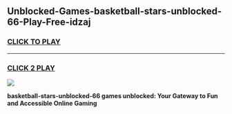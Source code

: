 
## Unblocked-Games-basketball-stars-unblocked-66-Play-Free-idzaj
<h3>
<a href="https://premium76.site?title=basketball-stars-unblocked-66&ref=10A">CLICK TO PLAY</a></h3>
<hr>

<h3>
<a href="https://premium76.site?title=basketball-stars-unblocked-66&ref=10A">CLICK 2 PLAY</a>
  
</h3>

<a href="https://premium76.site?title=basketball-stars-unblocked-66&ref=10A"><img src="https://clearcache.store/games.png"></a>


**basketball-stars-unblocked-66 games unblocked: Your Gateway to Fun and Accessible Online Gaming**
